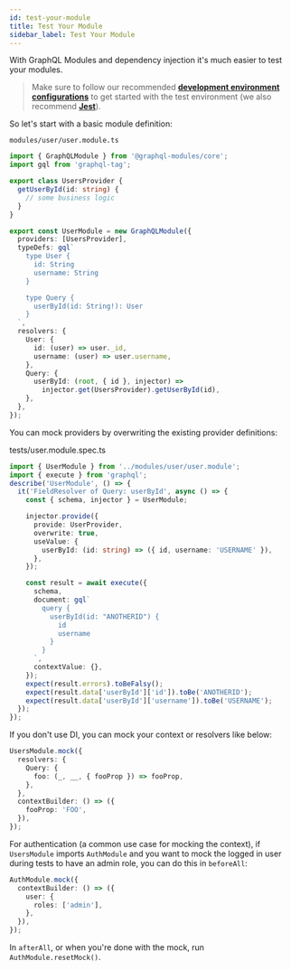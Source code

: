 ```yaml
---
id: test-your-module
title: Test Your Module
sidebar_label: Test Your Module
---
```


With GraphQL Modules and dependency injection it's much easier to test your modules.

> Make sure to follow our recommended **[development environment configurations](../recipes/development-environment.md)** to get started with the test environment (we also recommend **[Jest](https://jestjs.io/)**).

So let's start with a basic module definition:

`modules/user/user.module.ts`

```typescript
import { GraphQLModule } from '@graphql-modules/core';
import gql from 'graphql-tag';

export class UsersProvider {
  getUserById(id: string) {
    // some business logic
  }
}

export const UserModule = new GraphQLModule({
  providers: [UsersProvider],
  typeDefs: gql`
    type User {
      id: String
      username: String
    }

    type Query {
      userById(id: String!): User
    }
  `,
  resolvers: {
    User: {
      id: (user) => user._id,
      username: (user) => user.username,
    },
    Query: {
      userById: (root, { id }, injector) =>
        injector.get(UsersProvider).getUserById(id),
    },
  },
});
```

You can mock providers by overwriting the existing provider definitions:

tests/user.module.spec.ts

```typescript
import { UserModule } from '../modules/user/user.module';
import { execute } from 'graphql';
describe('UserModule', () => {
  it('FieldResolver of Query: userById', async () => {
    const { schema, injector } = UserModule;

    injector.provide({
      provide: UserProvider,
      overwrite: true,
      useValue: {
        userById: (id: string) => ({ id, username: 'USERNAME' }),
      },
    });

    const result = await execute({
      schema,
      document: gql`
        query {
          userById(id: "ANOTHERID") {
            id
            username
          }
        }
      `,
      contextValue: {},
    });
    expect(result.errors).toBeFalsy();
    expect(result.data['userById']['id']).toBe('ANOTHERID');
    expect(result.data['userById']['username']).toBe('USERNAME');
  });
});
```

If you don't use DI, you can mock your context or resolvers like below:

```ts
UsersModule.mock({
  resolvers: {
    Query: {
      foo: (_, __, { fooProp }) => fooProp,
    },
  },
  contextBuilder: () => ({
    fooProp: 'FOO',
  }),
});
```

For authentication (a common use case for mocking the context), if `UsersModule` imports `AuthModule` and you want to mock the logged in user during tests to have an admin role, you can do this in `beforeAll`:

```ts
AuthModule.mock({
  contextBuilder: () => ({
    user: {
      roles: ['admin'],
    },
  }),
});
```

In `afterAll`, or when you're done with the mock, run `AuthModule.resetMock()`.
